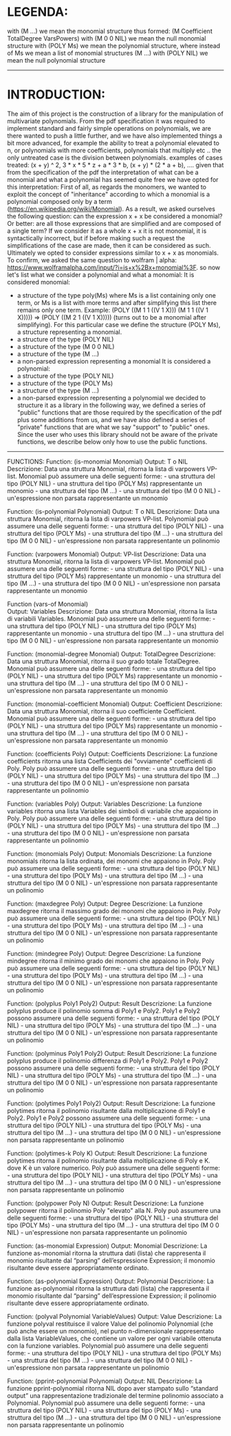 # LEGENDA:
with (M ...) we mean the monomial structure thus formed: (M Coefficient TotalDegree VarsPowers)
with (M 0 0 NIL) we mean the null monomial structure
with (POLY Ms) we mean the polynomial structure, where instead of Ms we mean a list of monomial structures (M ...)
with (POLY NIL) we mean the null polynomial structure

----------------------------------------------------------------------------------------------

# INTRODUCTION:
The aim of this project is the construction of a library for the manipulation of multivariate polynomials.
From the pdf specification it was required to implement standard and fairly simple operations on polynomials, we are there
wanted to push a little further, and we have also implemented things a bit more advanced, for example the ability to treat a polynomial elevated to n, or polynomials with more coefficients, polynomials that multiply etc ..
the only untreated case is the division between polynomials.
examples of cases treated: (x + y) ^ 2, 3 * x * 5 * z + a * 3 * b, (x + y) * (2 * a + b), ....
given that from the specification of the pdf the interpretation of what can be a monomial and what a polynomial has seemed quite free
we have opted for this interpretation:
First of all, as regards the monomers, we wanted to exploit the concept of "inheritance" according to which a monomial is a polynomial composed only by a term (https://en.wikipedia.org/wiki/Monomial).
As a result, we asked ourselves the following question:
can the expression x + x be considered a monomial? Or better:
are all those expressions that are simplified and are composed of a single term?
If we consider it as a whole x + x it is not monomial, it is syntactically incorrect, but if before making such a request the simplifications of the case are made, then it can be considered as such.
Ultimately we opted to consider expressions similar to x + x as monomials.
To confirm, we asked the same question to wolfram | alpha:
https://www.wolframalpha.com/input/?i=is+x%2Bx+monomial%3F.
so now let's list what we consider a polynomial and what a monomial:
It is considered monomial:
   * a structure of the type poly(Ms) where Ms is a list containing only one term, or Ms is a list with more terms and after simplifying this list there remains only one term. Example: (POLY ((M 1 1 ((V 1 X))) (M 1 1 ((V 1 X))))) => (POLY ((M 2 1 ((V 1 X))))) (turns out to be a monomial after simplifying). For this particular case we define the structure (POLY Ms), a structure representing a monomial.
   * a structure of the type (POLY NIL)
   * a structure of the type (M 0 0 NIL)
   * a structure of the type (M ...)
   * a non-parsed expression representing a monomial
It is considered a polynomial:
   * a structure of the type (POLY NIL)
   * a structure of the type (POLY Ms)
   * a structure of the type (M ...)
   * a non-parsed expression representing a polynomial
we decided to structure it as a library in the following way, we defined a series of "public" functions that are those required by the specification of the pdf plus some additions from us, and we have also defined a series of "private" functions that are what we say
"support" to "public" ones.
Since the user who uses this library should not be aware of the private functions, we describe below only how to use the public functions.
----------------------------------------------------------------------------------------------

FUNCTIONS:
Function: (is-monomial Monomial) 
Output: T o NIL
Descrizione: Data una struttura Monomial, ritorna la lista di varpowers VP-list.
    	     Monomial può assumere una delle seguenti forme:
  	     - una struttura del tipo (POLY NIL)
  	     - una struttura del tipo (POLY Ms) rappresentante un monomio
  	     - una struttura del tipo (M ...)
  	     - una struttura del tipo (M 0 0 NIL)
  	     - un'espressione non parsata rappresentante un monomio 
  	     
Function: (is-polynomial Polynomial) 
Output: T o NIL
Descrizione: Data una struttura Monomial, ritorna la lista di varpowers VP-list.
  	     Polynomial può assumere una delle seguenti forme:
  	     - una struttura del tipo (POLY NIL)
  	     - una struttura del tipo (POLY Ms)
  	     - una struttura del tipo (M ...)
  	     - una struttura del tipo (M 0 0 NIL)
  	     - un'espressione non parsata rappresentante un polinomio
  
Function: (varpowers Monomial) 
Output: VP-list
Descrizione: Data una struttura Monomial, ritorna la lista di varpowers VP-list.
	     Monomial può assumere una delle seguenti forme:
  	     - una struttura del tipo (POLY NIL)
  	     - una struttura del tipo (POLY Ms) rappresentante un monomio
  	     - una struttura del tipo (M ...)
  	     - una struttura del tipo (M 0 0 NIL)
  	     - un'espressione non parsata rappresentante un monomio

Function (vars-of Monomial)  
Output: Variables
Descrizione: Data una struttura Monomial, ritorna la lista di variabili Variables.
	     Monomial può assumere una delle seguenti forme:
  	     - una struttura del tipo (POLY NIL)
  	     - una struttura del tipo (POLY Ms) rappresentante un monomio
  	     - una struttura del tipo (M ...)
  	     - una struttura del tipo (M 0 0 NIL)
  	     - un'espressione non parsata rappresentante un monomio 

Function: (monomial-degree Monomial) 
Output: TotalDegree
Descrizione: Data una struttura Monomial, ritorna il suo grado totale TotalDegree.
	     Monomial può assumere una delle seguenti forme:
  	     - una struttura del tipo (POLY NIL)
  	     - una struttura del tipo (POLY Ms) rappresentante un monomio
  	     - una struttura del tipo (M ...)
  	     - una struttura del tipo (M 0 0 NIL)
  	     - un'espressione non parsata rappresentante un monomio 

Function: (monomial-coefficient Monomial) 
Output: Coefficient
Descrizione: Data una struttura Monomial, ritorna il suo coefficiente Coefficient.
	     Monomial può assumere una delle seguenti forme:
  	     - una struttura del tipo (POLY NIL)
  	     - una struttura del tipo (POLY Ms) rappresentante un monomio
  	     - una struttura del tipo (M ...)
  	     - una struttura del tipo (M 0 0 NIL)
  	     - un'espressione non parsata rappresentante un monomio 

Function: (coefficients Poly) 
Output: Coefficients
Descrizione: La funzione coefficients ritorna una lista Coefficients dei "ovviamente" coefficienti di Poly.
 	     Poly può assumere una delle seguenti forme:
  	     - una struttura del tipo (POLY NIL)
  	     - una struttura del tipo (POLY Ms)
  	     - una struttura del tipo (M ...)
  	     - una struttura del tipo (M 0 0 NIL)
  	     - un'espressione non parsata rappresentante un polinomio

Function: (variables Poly) 
Output: Variables
Descrizione: La funzione variables ritorna una lista Variables dei simboli di variabile che appaiono in Poly.
	     Poly può assumere una delle seguenti forme:
  	     - una struttura del tipo (POLY NIL)
  	     - una struttura del tipo (POLY Ms)
  	     - una struttura del tipo (M ...)
  	     - una struttura del tipo (M 0 0 NIL)
  	     - un'espressione non parsata rappresentante un polinomio
		
Function: (monomials Poly) 
Output: Monomials
Descrizione: La funzione monomials ritorna la lista ordinata, dei monomi che appaiono in Poly.
	     Poly può assumere una delle seguenti forme:
  	     - una struttura del tipo (POLY NIL)
  	     - una struttura del tipo (POLY Ms)
  	     - una struttura del tipo (M ...)
  	     - una struttura del tipo (M 0 0 NIL)
  	     - un'espressione non parsata rappresentante un polinomio

Function: (maxdegree Poly) 
Output: Degree
Descrizione: La funzione maxdegree ritorna il massimo grado dei monomi che appaiono in Poly.
	     Poly può assumere una delle seguenti forme:
  	     - una struttura del tipo (POLY NIL)
  	     - una struttura del tipo (POLY Ms)
  	     - una struttura del tipo (M ...)
  	     - una struttura del tipo (M 0 0 NIL)
  	     - un'espressione non parsata rappresentante un polinomio
	     
Function: (mindegree Poly) 
Output: Degree
Descrizione: La funzione mindegree ritorna il minimo grado dei monomi che appaiono in Poly.
	     Poly può assumere una delle seguenti forme:
  	     - una struttura del tipo (POLY NIL)
  	     - una struttura del tipo (POLY Ms)
  	     - una struttura del tipo (M ...)
  	     - una struttura del tipo (M 0 0 NIL)
  	     - un'espressione non parsata rappresentante un polinomio

Function: (polyplus Poly1 Poly2) 
Output: Result
Descrizione: La funzione polyplus produce il polinomio somma di Poly1 e Poly2.
	     Poly1 e Poly2 possono assumere una delle seguenti forme:
  	     - una struttura del tipo (POLY NIL)
  	     - una struttura del tipo (POLY Ms)
  	     - una struttura del tipo (M ...)
  	     - una struttura del tipo (M 0 0 NIL)
  	     - un'espressione non parsata rappresentante un polinomio 
	     
Function: (polyminus Poly1 Poly2) 
Output: Result
Descrizione: La funzione polyplus produce il polinomio differenza di Poly1 e Poly2.
	     Poly1 e Poly2 possono assumere una delle seguenti forme:
  	     - una struttura del tipo (POLY NIL)
  	     - una struttura del tipo (POLY Ms)
  	     - una struttura del tipo (M ...)
  	     - una struttura del tipo (M 0 0 NIL)
  	     - un'espressione non parsata rappresentante un polinomio 

Function: (polytimes Poly1 Poly2) 
Output: Result
Descrizione: La funzione polytimes ritorna il polinomio risultante dalla moltiplicazione di Poly1 e Poly2.
	     Poly1 e Poly2 possono assumere una delle seguenti forme:
  	     - una struttura del tipo (POLY NIL)
  	     - una struttura del tipo (POLY Ms)
  	     - una struttura del tipo (M ...)
  	     - una struttura del tipo (M 0 0 NIL)
  	     - un'espressione non parsata rappresentante un polinomio 

Function: (polytimes-k Poly K) 
Output: Result
Descrizione: La funzione polytimes ritorna il polinomio risultante dalla moltiplicazione di Poly e K.
	     dove K è un valore numerico.
	     Poly può assumere una delle seguenti forme:
  	     - una struttura del tipo (POLY NIL)
  	     - una struttura del tipo (POLY Ms)
  	     - una struttura del tipo (M ...)
  	     - una struttura del tipo (M 0 0 NIL)
  	     - un'espressione non parsata rappresentante un polinomio
	     
Function: (polypower Poly N) 
Output: Result
Descrizione: La funzione polypower ritorna il polinomio Poly "elevato" alla N.
	     Poly può assumere una delle seguenti forme:
  	     - una struttura del tipo (POLY NIL)
  	     - una struttura del tipo (POLY Ms)
  	     - una struttura del tipo (M ...)
  	     - una struttura del tipo (M 0 0 NIL)
  	     - un'espressione non parsata rappresentante un polinomio

Function: (as-monomial Expression)
Output: Monomial
Descrizione: La funzione as-monomial ritorna la struttura dati (lista) che rappresenta il monomio risultante dal
	     “parsing” dell’espressione Expression; il monomio risultante deve essere appropriatamente ordinato.

Function: (as-polynomial Expression) 
Output: Polynomial
Descrizione: La funzione as-polynomial ritorna la struttura dati (lista) che rappresenta il monomio risultante dal
	     “parsing” dell’espressione Expression; il polinomio risultante deve essere appropriatamente ordinato.

Function: (polyval Polynomial VariableValues) 
Output: Value
Descrizione: La funzione polyval restituisce il valore Value del polinomio Polynomial (che può anche essere un
	     monomio), nel punto n-dimensionale rappresentato dalla lista VariableValues, che contiene un valore per
	     ogni variabile ottenuta con la funzione variables.
	     Polynomial può assumere una delle seguenti forme:
  	     - una struttura del tipo (POLY NIL)
  	     - una struttura del tipo (POLY Ms)
  	     - una struttura del tipo (M ...)
  	     - una struttura del tipo (M 0 0 NIL)
  	     - un'espressione non parsata rappresentante un polinomio

Function: (pprint-polynomial Polynomial)
Output: NIL
Descrizione: La funzione pprint-polynomial ritorna NIL dopo aver stampato sullo “standard output” una rappresentazione tradizionale del 	     termine polinomio associato a Polynomial.
             Polynomial può assumere una delle seguenti forme:
  	     - una struttura del tipo (POLY NIL)
  	     - una struttura del tipo (POLY Ms)
  	     - una struttura del tipo (M ...)
  	     - una struttura del tipo (M 0 0 NIL)
  	     - un'espressione non parsata rappresentante un polinomio
	     
	     
	     
